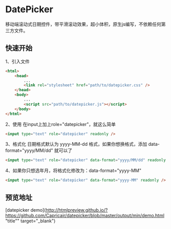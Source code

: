 # DatePicker
移动端滚动式日期控件，带平滑滚动效果，超小体积，原生js编写，不依赖任何第三方文件。

## 快速开始
1、引入文件
```HTML
<html>
	<head>
		...
		<link rel="stylesheet" href="path/to/datepicker.css" />
	</head>
	<body>
		...
		<script src="path/to/datepicker.js"></script>
	</body>
</html>
```
2、使用
在input上加上role="datepicker"，就这么简单
```HTML
<input type="text" role="datepicker" readonly />
```
3、格式化
日期格式默认为 yyyy-MM-dd 格式，如果你想换格式，添加 data-format="yyyy/MM/dd" 就可以了
```HTML
<input type="text" role="datepicker" data-format="yyyy/MM/dd" readonly />
```
4、如果你只想选年月，将格式化修改为：data-format="yyyy-MM"
```HTML
<input type="text" role="datepicker" data-format="yyyy-MM" readonly />
```

## 预览地址
[datepicker demo](http://htmlpreview.github.io/?https://github.com/Capricair/datepicker/blob/master/output/min/demo.html "title"" target="_blank")
